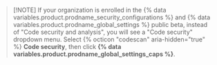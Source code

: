 >[!NOTE] If your organization is enrolled in the {% data variables.product.prodname_security_configurations %} and {% data variables.product.prodname_global_settings %} public beta, instead of "Code security and analysis", you will see a "Code security" dropdown menu. Select {% octicon "codescan" aria-hidden="true" %} **Code security**, then click **{% data variables.product.prodname_global_settings_caps %}**.
